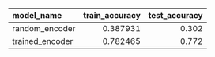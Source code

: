 | model_name      |   train_accuracy |   test_accuracy |
|:----------------|-----------------:|----------------:|
| random_encoder  |         0.387931 |           0.302 |
| trained_encoder |         0.782465 |           0.772 |